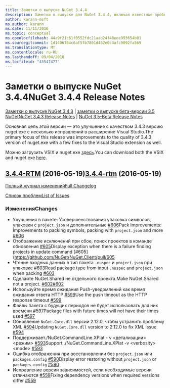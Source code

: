 ```yaml
---
title: Заметки о выпуске NuGet 3.4.4
description: Заметки о выпуске для NuGet 3.4.4, включая известные проблемы, исправления ошибок, добавленные функции и запросы на изменение структуры.
author: karann-msft
ms.author: karann
ms.date: 11/11/2016
ms.topic: conceptual
ms.openlocfilehash: 44a9f21c61f0552fdc21aab24f48eee993654b01
ms.sourcegitcommit: 1d1406764c6af5fb7801d462e0c4afc9092fa569
ms.translationtype: MT
ms.contentlocale: ru-RU
ms.lasthandoff: 09/04/2018
ms.locfileid: "43547477"
---
```

# <a name="nuget-344-release-notes"></a><span data-ttu-id="0cd76-103">Заметки о выпуске NuGet 3.4.4</span><span class="sxs-lookup"><span data-stu-id="0cd76-103">NuGet 3.4.4 Release Notes</span></span>

<span data-ttu-id="0cd76-104">[Заметки о выпуске NuGet 3.4.3](../release-notes/nuget-3.4.3.md) | [заметки о выпуске бета-версии 3.5 NuGet](../release-notes/nuget-3.5-Beta.md)</span><span class="sxs-lookup"><span data-stu-id="0cd76-104">[NuGet 3.4.3 Release Notes](../release-notes/nuget-3.4.3.md) | [NuGet 3.5-Beta Release Notes](../release-notes/nuget-3.5-Beta.md)</span></span>

<span data-ttu-id="0cd76-105">Основная цель этой версии — это улучшение с качеством 3.4.3 версию nuget.exe с несколько исправлений в расширение Visual Studio.</span><span class="sxs-lookup"><span data-stu-id="0cd76-105">The primary focus of this release was improvements to the quality of 3.4.3 version of nuget.exe with a few fixes to the Visual Studio extension as well.</span></span>

<span data-ttu-id="0cd76-106">Можно загрузить VSIX и nuget.exe [здесь](https://dist.nuget.org/index.html).</span><span class="sxs-lookup"><span data-stu-id="0cd76-106">You can download both the VSIX and nuget.exe [here](https://dist.nuget.org/index.html).</span></span>

## <a name="344-rtmhttpsgithubcomnugetnugetclienttree344-rtm-2016-05-19"></a><span data-ttu-id="0cd76-107">[3.4.4-RTM](https://github.com/NuGet/NuGet.Client/tree/3.4.4-rtm) (2016-05-19)</span><span class="sxs-lookup"><span data-stu-id="0cd76-107">[3.4.4-rtm](https://github.com/NuGet/NuGet.Client/tree/3.4.4-rtm) (2016-05-19)</span></span>

[<span data-ttu-id="0cd76-108">Полный журнал изменений</span><span class="sxs-lookup"><span data-stu-id="0cd76-108">Full Changelog</span></span>](https://github.com/NuGet/NuGet.Client/compare/3.5.0-beta-final...3.4.4-rtm)

[<span data-ttu-id="0cd76-109">Список проблем</span><span class="sxs-lookup"><span data-stu-id="0cd76-109">List of Issues</span></span>](https://github.com/NuGet/Home/issues?q=is%3Aissue+milestone%3A3.4.4+is%3Aclosed)

### <a name="changes"></a><span data-ttu-id="0cd76-110">Изменения</span><span class="sxs-lookup"><span data-stu-id="0cd76-110">Changes</span></span>

- <span data-ttu-id="0cd76-111">Улучшения в пакете: Усовершенствования упаковка символов, упаковки с `project.json` и дополнительные [ \#606](https://github.com/NuGet/NuGet.Client/pull/606)</span><span class="sxs-lookup"><span data-stu-id="0cd76-111">Pack Improvements: Improvements to packing symbols, packing with `project.json` and more [\#606](https://github.com/NuGet/NuGet.Client/pull/606)</span></span>
- <span data-ttu-id="0cd76-112">Отображение исключений при сбое, поиск проектов в команде обновления [\#605](https://github.com/NuGet/NuGet.Client/pull/605)</span><span class="sxs-lookup"><span data-stu-id="0cd76-112">Display exception when there is a failure finding projects in update command [\#605](https://github.com/NuGet/NuGet.Client/pull/605</span></span>
- <span data-ttu-id="0cd76-113">Чтение входных данных в тип пакета `.nuspec` и `project.json` при упаковке [ \#603](https://github.com/NuGet/NuGet.Client/pull/603)</span><span class="sxs-lookup"><span data-stu-id="0cd76-113">Read package type from input `.nuspec` and `project.json` when packing [\#603](https://github.com/NuGet/NuGet.Client/pull/603)</span></span>
- <span data-ttu-id="0cd76-114">Сделайте NuGet.Shared не отдельного проекта.</span><span class="sxs-lookup"><span data-stu-id="0cd76-114">Make NuGet.Shared not a project.</span></span> [<span data-ttu-id="0cd76-115">\#602</span><span class="sxs-lookup"><span data-stu-id="0cd76-115">\#602</span></span>](https://github.com/NuGet/NuGet.Client/pull/602)
- <span data-ttu-id="0cd76-116">Используйте время ожидания Push-уведомлений как время ожидания ответа HTTP [ \#599](https://github.com/NuGet/NuGet.Client/pull/599)</span><span class="sxs-lookup"><span data-stu-id="0cd76-116">Use the push timeout as the HTTP response timeout [\#599](https://github.com/NuGet/NuGet.Client/pull/599)</span></span>
- <span data-ttu-id="0cd76-117">Файлы пакета с будущих периодов не будет использовать для них времени [ \#597](https://github.com/NuGet/NuGet.Client/pull/597)</span><span class="sxs-lookup"><span data-stu-id="0cd76-117">Package files with future times will not have their times used [\#597](https://github.com/NuGet/NuGet.Client/pull/597)</span></span>
- <span data-ttu-id="0cd76-118">Обновление `NuGet.Core.dll` версии 2.12.0, чтобы устранить проблему XML [ \#594](https://github.com/NuGet/NuGet.Client/pull/594)</span><span class="sxs-lookup"><span data-stu-id="0cd76-118">Updating `NuGet.Core.dll` version to 2.12.0 to fix XML issue [\#594](https://github.com/NuGet/NuGet.Client/pull/594)</span></span>
- <span data-ttu-id="0cd76-119">Поддерживает./NuGet.CommandLine.XPlat - v \<детализации\> \<режим\> [ \#593](https://github.com/NuGet/NuGet.Client/pull/593)</span><span class="sxs-lookup"><span data-stu-id="0cd76-119">Support ./NuGet.CommandLine.XPlat -v \<verbosity\> \<mode\> [\#593](https://github.com/NuGet/NuGet.Client/pull/593)</span></span>
- <span data-ttu-id="0cd76-120">Ошибка отображения при восстановлении без `project.json` или `packages.config` [ \#590](https://github.com/NuGet/NuGet.Client/pull/590)</span><span class="sxs-lookup"><span data-stu-id="0cd76-120">Display error restoring without `project.json` or `packages.config` [\#590](https://github.com/NuGet/NuGet.Client/pull/590)</span></span>
- <span data-ttu-id="0cd76-121">Исправление версии зависимостей, если необходимые версии отличаются [ \#559](https://github.com/NuGet/NuGet.Client/pull/559)</span><span class="sxs-lookup"><span data-stu-id="0cd76-121">Fixing dependency versions when required versions differ [\#559](https://github.com/NuGet/NuGet.Client/pull/559)</span></span>